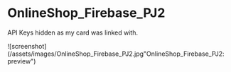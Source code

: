 # OnlineShop_Firebase_PJ2

API Keys hidden as my card was linked with. 

![screenshot](/assets/images/OnlineShop_Firebase_PJ2.jpg"OnlineShop_Firebase_PJ2: preview")


